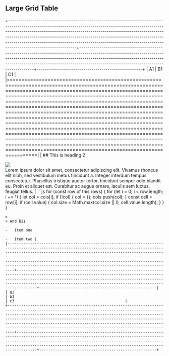 ## Large Grid Table

+---------------------------------------------------------------------------------------------------------------------------------------------------------------------------------------------------------------------------------------------------------------------------------------------------------------------------------------------------------------------------------------------------------------------------------------+-------------------------------------------------------------------------------------------------------------------------------------------------------------------------------------------------------------------------------------------------------------------------------------------------+----------------------------------------------------+
| A1                                                                                                                                                                                                                                                                                                                                                                                                                                    | B1                                                                                                                                                                                                                                                                                              | C1                                                 |
|=======================================================================================================================================================================================================================================================================================================================================================================================================================================+=================================================================================================================================================================================================================================================================================================+====================================================|
| ## This is heading 2

![](https://hlx.blob.core.windows.net/external/19c0cf25413106c81920d75078ee2ef30a55d52e7)\
Lorem ipsum dolor sit amet, consectetur adipiscing elit. Vivamus rhoncus elit nibh, sed vestibulum metus tincidunt a. Integer interdum tempus consectetur. Phasellus tristique auctor tortor, tincidunt semper odio blandit eu. Proin et aliquet est. Curabitur ac augue ornare, iaculis sem luctus, feugiat tellus. | ```js
for (const row of this.rows) {
for (let i = 0; i < row.length; i += 1) {
let col = cols[i];
if (!col) {
col = {};
cols.push(col);
}
const cell = row[i];
if (cell.value) {
col.size = Math.max(col.size || 0, cell.value.length);
}
}
}
``` | > My quote
>
> And his

-   item one

-   item two |
|---------------------------------------------------------------------------------------------------------------------------------------------------------------------------------------------------------------------------------------------------------------------------------------------------------------------------------------------------------------------------------------------------------------------------------------+-------------------------------------------------------------------------------------------------------------------------------------------------------------------------------------------------------------------------------------------------------------------------------------------------+----------------------------------------------------|
| a3                                                                                                                                                                                                                                                                                                                                                                                                                                    | b3                                                                                                                                                                                                                                                                                              | c3                                                 |
+---------------------------------------------------------------------------------------------------------------------------------------------------------------------------------------------------------------------------------------------------------------------------------------------------------------------------------------------------------------------------------------------------------------------------------------+-------------------------------------------------------------------------------------------------------------------------------------------------------------------------------------------------------------------------------------------------------------------------------------------------+----------------------------------------------------+

